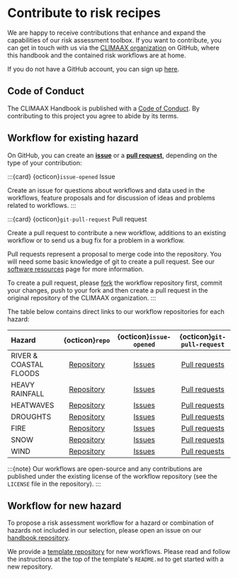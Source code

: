 # Contribute to risk recipes

We are happy to receive contributions that enhance and expand the capabilities of our risk assessment toolbox.
If you want to contribute, you can get in touch with us via the [CLIMAAX organization](https://github.com/CLIMAAX/) on GitHub, where this handbook and the contained risk workflows are at home.

If you do not have a GitHub account, you can sign up [here](https://github.com/signup).


## Code of Conduct

The CLIMAAX Handbook is published with a [Code of Conduct](https://github.com/CLIMAAX/crabook/blob/main/CONDUCT.md).
By contributing to this project you agree to abide by its terms.


## Workflow for existing hazard

On GitHub, you can create an [**issue**](https://docs.github.com/en/issues/tracking-your-work-with-issues/creating-an-issue) or a [**pull request**](https://docs.github.com/en/pull-requests/collaborating-with-pull-requests/proposing-changes-to-your-work-with-pull-requests/creating-a-pull-request), depending on the type of your contribution:

:::{card} {octicon}`issue-opened` Issue

Create an issue for questions about workflows and data used in the workflows, feature proposals and for discussion of ideas and problems related to workflows.
:::

:::{card} {octicon}`git-pull-request` Pull request

Create a pull request to contribute a new workflow, additions to an existing workflow or to send us a bug fix for a problem in a workflow.

Pull requests represent a proposal to merge code into the repository. You will need some basic knowledge of git to create a pull request. See our [software resources](../resources/software) page for more information.

To create a pull request, please [fork](https://docs.github.com/en/pull-requests/collaborating-with-pull-requests/working-with-forks/fork-a-repo) the workflow repository first, commit your changes, push to your fork and then create a pull request in the original repository of the CLIMAAX organization.
:::

The table below contains direct links to our workflow repositories for each hazard:

Hazard | {octicon}`repo` | {octicon}`issue-opened` | {octicon}`git-pull-request`
:--|:-:|:-:|:-:
RIVER & COASTAL FLOODS | [Repository](https://github.com/CLIMAAX/FLOODS) | [Issues](https://github.com/CLIMAAX/FLOODS/issues) | [Pull requests](https://github.com/CLIMAAX/FLOODS/pulls)
HEAVY RAINFALL | [Repository](https://github.com/CLIMAAX/HEAVY_RAINFALL) | [Issues](https://github.com/CLIMAAX/HEAVY_RAINFALL/issues) | [Pull requests](https://github.com/CLIMAAX/HEAVY_RAINFALL/pulls)
HEATWAVES | [Repository](https://github.com/CLIMAAX/HEATWAVES) | [Issues](https://github.com/CLIMAAX/HEATWAVES/issues) | [Pull requests](https://github.com/CLIMAAX/HEATWAVES/pulls)
DROUGHTS | [Repository](https://github.com/CLIMAAX/DROUGHTS) | [Issues](https://github.com/CLIMAAX/DROUGHTS/issues) | [Pull requests](https://github.com/CLIMAAX/DROUGHTS/pulls)
FIRE | [Repository](https://github.com/CLIMAAX/FIRE) | [Issues](https://github.com/CLIMAAX/FIRE/issues) | [Pull requests](https://github.com/CLIMAAX/FIRE/pulls)
SNOW | [Repository](https://github.com/CLIMAAX/SNOW) | [Issues](https://github.com/CLIMAAX/SNOW/issues) | [Pull requests](https://github.com/CLIMAAX/SNOW/pulls)
WIND | [Repository](https://github.com/CLIMAAX/STORMS) | [Issues](https://github.com/CLIMAAX/STORMS/issues) | [Pull requests](https://github.com/CLIMAAX/STORMS/pulls)

:::{note}
Our workflows are open-source and any contributions are published under the existing license of the workflow repository (see the `LICENSE` file in the repository).
:::


## Workflow for new hazard

To propose a risk assessment workflow for a hazard or combination of hazards not included in our selection, please open an issue on our [handbook repository](https://github.com/CLIMAAX/crabook).

We provide a [template repository](https://github.com/CLIMAAX/workflow_template) for new workflows. Please read and follow the instructions at the top of the template's `README.md` to get started with a new repository.

